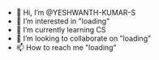 - 👋 Hi, I’m @YESHWANTH-KUMAR-S
- 👀 I’m interested in "loading"
- 🌱 I’m currently learning CS
- 💞️ I’m looking to collaborate on "loading"
- 📫 How to reach me "loading"

<!---
YESHWANTH-KUMAR-S/YESHWANTH-KUMAR-S is a ✨ special ✨ repository because its `README.md` (this file) appears on your GitHub profile.
You can click the Preview link to take a look at your changes.
--->
